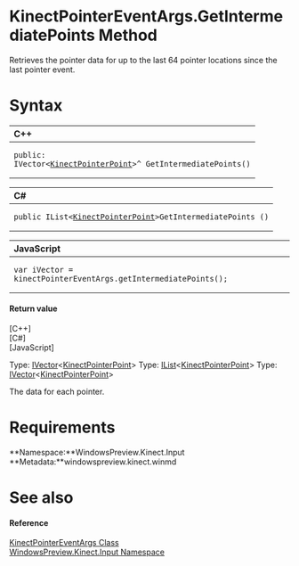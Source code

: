 KinectPointerEventArgs.GetIntermediatePoints Method  
===================================================  

Retrieves the pointer data for up to the last 64 pointer locations since the last pointer event. <span id="syntaxSection"></span>

Syntax  
======  

<table>
<colgroup>
<col width="100%" />
</colgroup>
<thead>
<tr class="header">
<th align="left">C++</th>
</tr>
</thead>
<tbody>
<tr class="odd">
<td align="left"><pre><code>public:  
IVector&lt;<a href="../../KinectPointerPoint_Class.md">KinectPointerPoint</a>&gt;^ GetIntermediatePoints()</code></pre></td>
</tr>
</tbody>
</table>

<table>
<colgroup>
<col width="100%" />
</colgroup>
<thead>
<tr class="header">
<th align="left">C#</th>
</tr>
</thead>
<tbody>
<tr class="odd">
<td align="left"><pre><code>public IList&lt;<a href="../../KinectPointerPoint_Class.md">KinectPointerPoint</a>&gt;GetIntermediatePoints ()</code></pre></td>
</tr>
</tbody>
</table>

<table>
<colgroup>
<col width="100%" />
</colgroup>
<thead>
<tr class="header">
<th align="left">JavaScript</th>
</tr>
</thead>
<tbody>
<tr class="odd">
<td align="left"><pre><code>var iVector = kinectPointerEventArgs.getIntermediatePoints();</code></pre></td>
</tr>
</tbody>
</table>

<span id="ID4EP"></span>
#### Return value  

[C++]   
 [C\#]   
 [JavaScript]   

Type: [IVector](http://msdn.microsoft.com/en-us/library/br206631.aspx)\<[KinectPointerPoint](../../KinectPointerPoint_Class.md)\>
Type: [IList](http://msdn.microsoft.com/en-us/library/5y536ey6.aspx)\<[KinectPointerPoint](../../KinectPointerPoint_Class.md)\>
Type: [IVector](http://msdn.microsoft.com/en-us/library/br206631.aspx)\<[KinectPointerPoint](../../KinectPointerPoint_Class.md)\>

The data for each pointer.  

<span id="requirements"></span>

Requirements  
============  

**Namespace:**WindowsPreview.Kinect.Input  
**Metadata:**windowspreview.kinect.winmd  

<span id="ID4E5"></span>

See also  
========  

<span id="ID4EAB"></span>
#### Reference  

[KinectPointerEventArgs Class](../../KinectPointerEventArgs_Class.md)  
 [WindowsPreview.Kinect.Input Namespace](../../../Kinect.Input.md)  



<!--Please do not edit the data in the comment block below.-->
<!--
TOCTitle : GetIntermediatePoints Method
RLTitle : KinectPointerEventArgs.GetIntermediatePoints Method
KeywordK : GetIntermediatePoints method
KeywordK : KinectPointerEventArgs.GetIntermediatePoints method
KeywordF : WindowsPreview.Kinect.Input.KinectPointerEventArgs.GetIntermediatePoints
KeywordF : KinectPointerEventArgs.GetIntermediatePoints
KeywordF : GetIntermediatePoints
KeywordF : WindowsPreview.Kinect.Input.KinectPointerEventArgs.GetIntermediatePoints
KeywordA : M:WindowsPreview.Kinect.Input.KinectPointerEventArgs.GetIntermediatePoints
AssetID : M:WindowsPreview.Kinect.Input.KinectPointerEventArgs.GetIntermediatePoints
Locale : en-us
CommunityContent : 1
APIType : Managed
APILocation : windowspreview.kinect.winmd
APIName : WindowsPreview.Kinect.Input.KinectPointerEventArgs.GetIntermediatePoints
TargetOS : Windows
TopicType : kbSyntax
DevLang : VB
DevLang : CSharp
DevLang : JavaScript
DevLang : C++
DocSet : K4Wv2
ProjType : K4Wv2Proj
Technology : Kinect for Windows
Product : Kinect for Windows SDK v2
productversion : 20
-->
